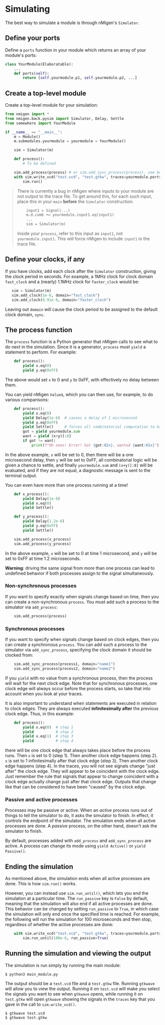 # Simulating

The best way to simulate a module is through nMigen's `Simulator`.

## Define your ports

Define a `ports` function in your module which returns an array of your module's ports:

```python
class YourModule(Elaboratable):
    ...
    def ports(self):
        return [self.yourmodule.p1, self.yourmodule.p2, ...]
```

## Create a top-level module

Create a top-level module for your simulation:

```python
from nmigen import *
from nmigen.back.pysim import Simulator, Delay, Settle
from somewhere import YourModule

if __name__ == "__main__":
    m = Module()
    m.submodules.yourmodule = yourmodule = YourModule()

    sim = Simulator(m)

    def process():
        # To be defined

    sim.add_process(process) # or sim.add_sync_process(process), see below
    with sim.write_vcd("test.vcd", "test.gtkw", traces=yourmodule.ports()):
        sim.run()
```

> There is currently a bug in nMigen where inputs to your module are not output to the trace file. To get around this, for each such input, place this in your `main` **before** the `Simulator` construction:
> ```python
>     input1 = Signal(...)
>     m.d.comb += yourmodule.input1.eq(input1)
>     ...
>     sim = Simulator(m)
> ```
> Inside your `process`, refer to this input as `input1`, not `yourmodule.input1`. This will force nMigen to include `input1` in the trace file.

## Define your clocks, if any

If you have clocks, add each clock after the `Simulator` construction, giving the clock period in seconds. For example, a 1MHz clock for clock domain `fast_clock` and a (nearly) 1.1MHz clock for `faster_clock` would be:

```python
   sim = Simulator(m)
   sim.add_clock(1e-6, domain="fast_clock")
   sim.add_clock(0.91e-6, domain="faster_clock")
```

Leaving out `domain` will cause the clock period to be assigned to the default clock domain, `sync`.

## The process function

The `process` function is a Python generator that nMigen calls to see what to do next in the simulation. Since it is a generator, `process` must `yield` a statement to perform. For example:

```python
    def process():
        yield x.eq(0)
        yield y.eq(0xFF)
```

The above would set `x` to 0 and `y` to 0xFF, with effectively no delay between them.

You can yield nMigen `Value`s, which you can then use, for example, to do various comparisons:

```python
    def process():
        yield x.eq(0)
        yield Delay(1e-6)  # causes a delay of 1 microsecond
        yield y.eq(0xFF)
        yield Settle()     # forces all combinatorial computation to happen
        got = yield yourmodule.sum
        want = yield (x+y)[:8]
        if got != want:
            print(f"Oh noes! Error! Got {got:02x}, wanted {want:02x}")
```

In the above example, `x` will be set to 0, then there will be a one microsecond delay, then `y` will be set to 0xFF, all combinatorial logic will be given a chance to settle, and finally `yourmodule.sum` and `(x+y)[:8]` will be evaluated, and if they are not equal, a diagnostic message is sent to the terminal output.

You can even have more than one process running at a time!

```python
    def x_process():
        yield Delay(1e-6)
        yield x.eq(0)
        yield Settle()

    def y_process():
        yield Delay(1.2e-6)
        yield y.eq(0xFF)
        yield Settle()

    sim.add_process(x_process)
    sim.add_process(y_process)
```

In the above example, `x` will be set to 0 at time 1 microsecond, and `y` will be set to 0xFF at time 1.2 microseconds.

**Warning**: driving the same signal from more than one process can lead to undefined behavior if both processes assign to the signal simultaneously.

### Non-synchronous processes

If you want to specify exactly when signals change based on time, then you can create a non-synchronous `process`. You must add such a process to the simulator via `add_process`:

```python
    sim.add_process(process)
```

### Synchronous processes

If you want to specify when signals change based on clock edges, then you can create a synchronous `process`. You can add such a process to the simulator via `add_sync_process`, specifying the clock domain it should be clocked from:

```python
    sim.add_sync_process(process1, domain="name1")
    sim.add_sync_process(process2, domain="name2")
```

If you `yield` with no value from a synchronous process, then the process will wait for the next clock edge. Note that for synchronous processes, one clock edge will always occur before the process starts, so take that into account when you look at your traces.

It is also important to understand when statements are executed in relation to clock edges. They are always executed **infinitesimally after** the previous clock edge. Thus, in this example:

```python
    def process():
        yield x.eq(0)  # step 1
        yield          # step 2
        yield x.eq(1)  # step 3
        yield          # step 4
```

there will be one clock edge that always takes place before the process runs. Then `x` is set to 0 (step 1). Then another clock edge happens (step 2). `x` is set to 1 infinitesimally after that clock edge (step 3). Then another clock edge happens (step 4). In the traces, you will not see signals change "just after" the clock edge. They will appear to be coincident with the clock edge. Just remember the rule that signals that appear to change coincident with a clock edge actually change just after that clock edge. Outputs that change like that can be considered to have been "caused" by the clock edge.

### Passive and active processes

Processes may be passive or active. When an *active* process runs out of things to tell the simulator to do, it asks the simulator to finish. In effect, it controls the endpoint of the simulator. The simulation ends when all active processes are done. A *passive* process, on the other hand, doesn't ask the simulator to finish.

By default, processes added with `add_process` and `add_sync_process` are active. A process can change its mode using `yield Active()` or `yield Passive()`.

## Ending the simulation

As mentioned above, the simulation ends when all active processes are done. This is how `sim.run()` works.

However, you can instead use `sim.run_until()`, which lets you end the simulation at a particular time. The `run_passive` key is `False` by default, meaning that the simulation will also end if all active processes are done. This behavior can be changed by setting `run_passive` to `True`, in which case the simulation will only end once the specified time is reached. For example, the following will run the simulation for 100 microseconds and then stop, regardless of whether the active processes are done:

```python
    with sim.write_vcd("test.vcd", "test.gtkw", traces=yourmodule.ports()):
        sim.run_until(100e-6, run_passive=True)
```

## Running the simulation and viewing the output

The simulation is run simply by running the main module:

```
$ python3 main_module.py
```

The output should be a `test.vcd` file and a `test.gtkw` file. Running `gtkwave` will allow you to view the output. Running it on `test.vcd` will make you select the signals you want to see when `gtkwave` opens, while running it on `test.gtkw` will open `gtkwave` showing the signals in the `traces` key that you gave in the call to `sim.write_vcd()`.

```
$ gtkwave test.vcd
$ gtkwave test.gtkw
```
